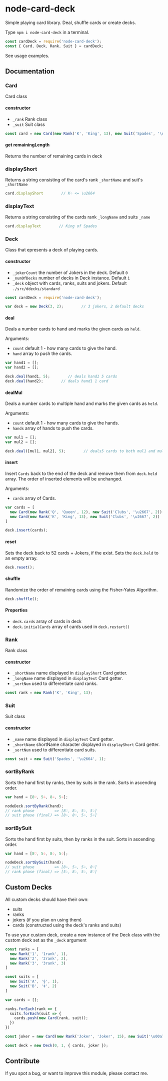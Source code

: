 # node-card-deck

Simple playing card library. Deal, shuffle cards or create decks.

Type `npm i node-card-deck` in a terminal.

```js
const cardDeck = require('node-card-deck');
const { Card, Deck, Rank, Suit } = cardDeck;
```

See usage examples.

## Documentation

### Card

Card class

#### constructor

* `_rank` Rank class
* `_suit` Suit class

```js
const card = new Card(new Rank('K', 'King', 13), new Suit('Spades', '\u2664', 1));
```

#### get remainingLength

Returns the number of remaining cards in deck

### displayShort

Returns a string consisting of the card's rank `_shortName` and suit's `_shortName`

```js
card.displayShort        // K♤ <= \u2664
```

### displayText

Returns a string consisting of the cards rank `_longName` and suits `_name`

```js
card.displayText        // King of Spades
```

### Deck

Class that epresents a deck of playing cards.

#### constructor

* `_jokerCount` the number of Jokers in the deck. Default `0`
* `_numOfDecks` number of decks in Deck instance. Default `1`
* `_deck` object with cards, ranks, suits and jokers. Default `./src/ddecks/standard`

```js
const cardDeck = require('node-card-deck');

var deck = new Deck(3, 2);        // 3 jokers, 2 default decks
```

#### deal

Deals a number cards to hand and marks the given cards as `held`.

Arguments:

* `count` default 1 - how many cards to give the hand.
* `hand` array to push the cards.

```js
var hand1 = [];
var hand2 = [];

deck.deal(hand1, 5);        // deals hand1 5 cards
deck.deal(hand2);        // deals hand1 1 card
```

#### dealMul

Deals a number cards to multiple hand and marks the given cards as `held`.

Arguments:

* `count` default 1 - how many cards to give the hands.
* `hands` array of hands to push the cards.

```js
var mul1 = [];
var mul2 = [];

deck.deal([mul1, mul2], 5);        // deals5 cards to both mul1 and mul2
```

#### insert

Insert `Cards` back to the end of the deck and remove them from `deck.held` array. The order of inserted elements will be unchanged.

Arguments:

* `cards` array of Cards.

```js
var cards = [
  new Card(new Rank('Q', 'Queen', 12), new Suit('Clubs', '\u2667', 2)),
  new Card(new Rank('K', 'King', 13), new Suit('Clubs', '\u2667', 2))
]

deck.insert(cards);
```

#### reset

Sets the deck back to 52 cards + Jokers, if the exist. Sets the `deck.held` to an empty array.

```js
deck.reset();
```

#### shuffle

Randomize the order of remaining cards using the Fisher-Yates Algorithm.

```js
deck.shuffle();
```

#### Properties

* `deck.cards` array of cards in deck
* `deck.initialCards` array of cards used in `deck.restart()`

### Rank

Rank class

#### constructor

* `_shortName` name displayed in `displayShort` Card getter.
* `_longName` name displayed in `displayText` Card getter.
* `_sortNum` used to differentiate card ranks.

```js
const rank = new Rank('K', 'King', 13);
```

### Suit

Suit class

#### constructor

* `_name` name displayed in `displayText` Card getter.
* `_shortName` shortName character displayed in `displayShort` Card getter.
* `_sortNum` used to differentiate card suits.

```js
const suit = new Suit('Spades', '\u2664', 1);
```

### sortByRank

Sorts the hand first by ranks, then by suits in the rank. Sorts in ascending order.

```js
var hand = [8♡, 5♧, 8♤, 5♤];

nodeDeck.sortByRank(hand);
// rank phase         => [8♡, 8♤, 5♧, 5♤]
// suit phase (final) => [8♤, 8♡, 5♤, 5♧]
```

### sortBySuit

Sorts the hand first by suits, then by ranks in the suit. Sorts in ascending order.

```js
var hand = [8♡, 5♧, 8♤, 5♤];

nodeDeck.sortBySuit(hand);
// suit phase         => [8♤, 5♤, 5♧, 8♡]
// rank phase (final) => [5♤, 8♤, 5♧, 8♡]
```

## Custom Decks

All custom decks should have their own:

* suits
* ranks
* jokers (if you plan on using them)
* cards (constructed using the deck's ranks and suits)

To use your custom deck, create a new instance of the Deck class with the custom deck set as the `_deck` argument

```js
const ranks = [
  new Rank('1', '1rank', 1),
  new Rank('2', '2rank', 2),
  new Rank('3', '3rank', 3)
]

const suits = [
  new Suit('A', '§', 1),
  new Suit('B', '‡', 2)
]

var cards = [];

ranks.forEach(rank => {
  suits.forEach(suit => {
    cards.push(new Card(rank, suit));
  })
})

const joker = new Card(new Rank('Joker', 'Joker', 15), new Suit('\u00a7', '\u00a7', 0));

const deck = new Deck(0, 1, { cards, joker });
```

## Contribute

If you spot a bug, or want to improve this module, please contact me.
